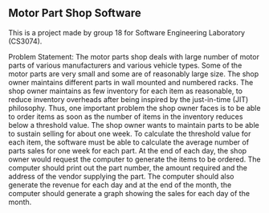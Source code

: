 ## Motor Part Shop Software
This is a project made by group 18 for Software Engineering Laboratory (CS3074).

Problem Statement:
The motor parts shop deals with large number of motor parts of various manufacturers and
various vehicle types. Some of the motor parts are very small and some are of reasonably
large size. The shop owner maintains different parts in wall mounted and numbered racks.
The shop owner maintains as few inventory for each item as reasonable, to reduce inventory
overheads after being inspired by the just-in-time (JIT) philosophy. Thus, one important
problem the shop owner faces is to be able to order items as soon as the number of items in
the inventory reduces below a threshold value. The shop owner wants to maintain parts to
be able to sustain selling for about one week. To calculate the threshold value for each item,
the software must be able to calculate the average number of parts sales for one week for
each part. At the end of each day, the shop owner would request the computer to generate
the items to be ordered. The computer should print out the part number, the amount required
and the address of the vendor supplying the part. The computer should also generate the
revenue for each day and at the end of the month, the computer should generate a graph
showing the sales for each day of the month.



